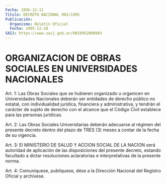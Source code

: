 ```yaml
---
Fecha: 1995-12-11
Título: DECRETO NACIONAL 903/1995
Publicación:
  Organismo: Boletín Oficial
  Fecha: 1995-12-18
SAIJ: https://www.saij.gob.ar/DN19952000903
---
```

# ORGANIZACION DE OBRAS SOCIALES EN UNIVERSIDADES NACIONALES

<a id="1"></a>
Art. 1:  Las  Obras Sociales  que  se  hubieren  organizado  u organicen en Universidades  Nacionales  deberán  ser  entidades  de derecho público no estatal, con individualidad jurídica, financiera y administrativa, y tendrán el carácter de sujeto de derecho con el alcance  que  el Código Civil establece para las personas jurídicas.

<a id="2"></a>
Art. 2: Las Obras  Sociales  Universitarias  deberán  adecuarse  al régimen  del  presente decreto dentro del plazo de TRES (3) meses a contar de la fecha de su vigencia.

<a id="3"></a>
Art. 3: El MINISTERIO  DE  SALUD  Y ACCION SOCIAL DE LA NACION será autoridad de aplicación de las disposiciones  del presente decreto, estando facultado a dictar resoluciones aclaratorias e interpretativas de la presente norma.

<a id="4"></a>
Art. 4:  Comuníquese, publíquese, dése a la Dirección  Nacional  del Registro  Oficial y archívese.